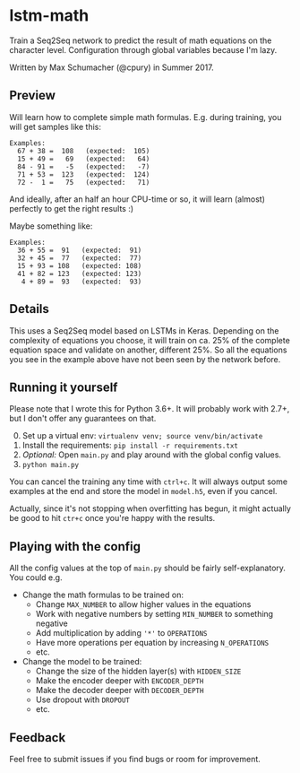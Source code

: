 # lstm-math

Train a Seq2Seq network to predict the result of math equations on the
character level.
Configuration through global variables because I'm lazy.

Written by Max Schumacher (@cpury) in Summer 2017.


## Preview

Will learn how to complete simple math formulas. E.g. during training, you will
get samples like this:

```
Examples:
  67 + 38 =  108   (expected:  105)
  15 + 49 =   69   (expected:   64)
  84 - 91 =   -5   (expected:   -7)
  71 + 53 =  123   (expected:  124)
  72 -  1 =   75   (expected:   71)
```

And ideally, after an half an hour CPU-time or so, it will learn (almost)
perfectly to get the right results :)

Maybe something like:

```
Examples:
  36 + 55 =  91   (expected:  91)
  32 + 45 =  77   (expected:  77)
  15 + 93 = 108   (expected: 108)
  41 + 82 = 123   (expected: 123)
   4 + 89 =  93   (expected:  93)
```


## Details

This uses a Seq2Seq model based on LSTMs in Keras. Depending on the complexity
of equations you choose, it will train on ca. 25% of the complete equation
space and validate on another, different 25%. So all the equations you see
in the example above have not been seen by the network before.


## Running it yourself

Please note that I wrote this for Python 3.6+. It will probably work with 2.7+,
but I don't offer any guarantees on that.

0. Set up a virtual env: `virtualenv venv; source venv/bin/activate`
1. Install the requirements: `pip install -r requirements.txt`
2. *Optional:* Open `main.py` and play around with the global config values.
3. `python main.py`

You can cancel the training any time with `ctrl+c`. It will always output some
examples at the end and store the model in `model.h5`, even if you cancel.

Actually, since it's not stopping when overfitting has begun, it might actually
be good to hit `ctr+c` once you're happy with the results.


## Playing with the config

All the config values at the top of `main.py` should be fairly
self-explanatory. You could e.g.

* Change the math formulas to be trained on:
  * Change `MAX_NUMBER` to allow higher values in the equations
  * Work with negative numbers by setting `MIN_NUMBER` to something negative
  * Add multiplication by adding `'*'` to `OPERATIONS`
  * Have more operations per equation by increasing `N_OPERATIONS`
  * etc.
* Change the model to be trained:
  * Change the size of the hidden layer(s) with `HIDDEN_SIZE`
  * Make the encoder deeper with `ENCODER_DEPTH`
  * Make the decoder deeper with `DECODER_DEPTH`
  * Use dropout with `DROPOUT`
  * etc.


## Feedback

Feel free to submit issues if you find bugs or room for improvement.
